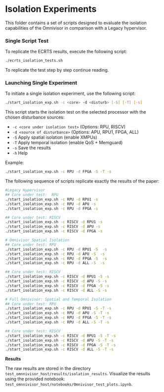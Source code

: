 # **Isolation Experiments**

This folder contains a set of scripts designed to evaluate the isolation capabilities of the Omnivisor in comparison with a Legacy hypervisor.

### Single Script Test

To replicate the ECRTS results, execute the following script:

```bash
./ecrts_isolation_tests.sh
```

To replicate the test step by step continue reading.

### Launching Single Experiment

To initiate a single isolation experiment, use the following script:

```bash
./start_isolation_exp.sh -c <core> -d <disturb> [-S] [-T] [-s]
```

This script starts the isolation test on the selected processor with the chosen disturbance sources:

- `-c <core under isolation test>` (Options: RPU, RISCV)
- `-d <source of disturbance>` (Options: APU, RPU1, FPGA, ALL)
- `-S` Apply spatial isolation (enable XMPUs)
- `-T` Apply temporal isolation (enable QoS + Memguard)
- `-s` Save the results
- `-h` Help

Example:

```bash
./start_isolation_exp.sh -c RPU -d FPGA -S -T -s
```

The following sequence of scripts replicate exactly the results of the paper:
```bash
#Legacy Hypervisor 
## Core under test:  RPU
./start_isolation_exp.sh -c RPU -d RPU1 -s
./start_isolation_exp.sh -c RPU -d APU -s
./start_isolation_exp.sh -c RPU -d FPGA -s

## Core under test: RISCV
./start_isolation_exp.sh -c RISCV -d RPU1 -s
./start_isolation_exp.sh -c RISCV -d APU -s
./start_isolation_exp.sh -c RISCV -d FPGA -s

# Omnivisor Spatial Isolation
## Core under test: RPU
./start_isolation_exp.sh -c RPU -d RPU1 -S  -s
./start_isolation_exp.sh -c RPU -d APU -S  -s
./start_isolation_exp.sh -c RPU -d FPGA -S  -s
./start_isolation_exp.sh -c RPU -d ALL -S  -s

## Core under test: RISCV
./start_isolation_exp.sh -c RISCV -d RPU1 -S -s
./start_isolation_exp.sh -c RISCV -d APU -S -s
./start_isolation_exp.sh -c RISCV -d FPGA -S -s
./start_isolation_exp.sh -c RISCV -d ALL -S -s

# Full Omnivisor: Spatial and Temporal Isolation
## Core under test: RPU
./start_isolation_exp.sh -c RPU -d RPU1 -S -T -s
./start_isolation_exp.sh -c RPU -d APU -S -T -s
./start_isolation_exp.sh -c RPU -d FPGA -S -T -s
./start_isolation_exp.sh -c RPU -d ALL -S -T -s

## Core under test: RISCV
./start_isolation_exp.sh -c RISCV -d RPU1 -S -T -s
./start_isolation_exp.sh -c RISCV -d APU -S -T -s
./start_isolation_exp.sh -c RISCV -d FPGA -S -T -s
./start_isolation_exp.sh -c RISCV -d ALL -S -T -s
```

**Results**

The raw results are stored in the directory `test_omnnivisor_host/results/isolation_results`. Visualize the results using the provided notebook: `test_omnnivisor_host/notebooks/Omnivisor_test_plots.ipynb`.
